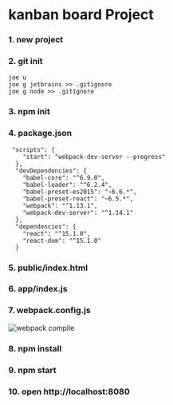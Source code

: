 # kanban board Project

### 1. new project
### 2. git init
```
joe u
joe g jetbrains >> .gitignore
joe g node >> .gitignore
```
### 3. npm init
### 4. package.json
```
 "scripts": {
    "start": "webpack-dev-server --progress"
  },
  "devDependencies": {
    "babel-core": "^6.9.0",
    "babel-loader": "^6.2.4",
    "babel-preset-es2015": "~6.6.*",
    "babel-preset-react": "~6.5.*",
    "webpack": "^1.13.1",
    "webpack-dev-server": "^1.14.1"
  },
  "dependencies": {
    "react": "^15.1.0",
    "react-dom": "^15.1.0"
  }
```
### 5. public/index.html  
### 6. app/index.js  
### 7. webpack.config.js  
![webpack compile](http://d2.naver.com/content/images/2016/02/webpack-1.png)  
### 8. npm install
### 9. npm start
### 10. open http://localhost:8080
